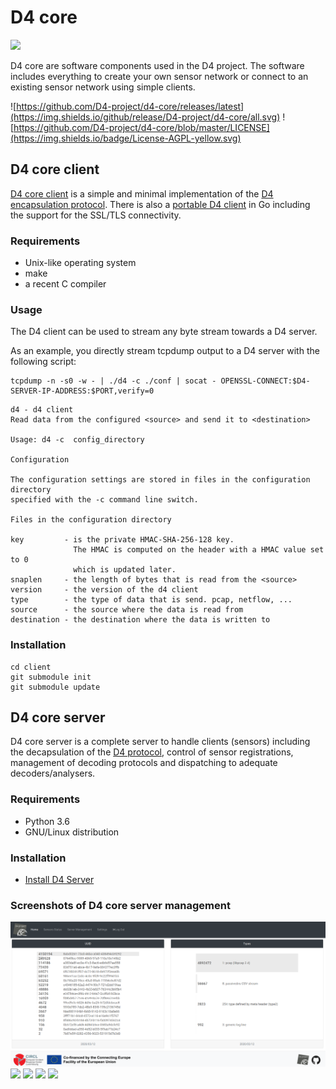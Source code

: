 # D4 core

![](https://www.d4-project.org/assets/images/logo.png)

D4 core are software components used in the D4 project. The software includes everything to create your own sensor network or connect
to an existing sensor network using simple clients.

![https://github.com/D4-project/d4-core/releases/latest](https://img.shields.io/github/release/D4-project/d4-core/all.svg)
![https://github.com/D4-project/d4-core/blob/master/LICENSE](https://img.shields.io/badge/License-AGPL-yellow.svg)

## D4 core client

[D4 core client](https://github.com/D4-project/d4-core/tree/master/client) is a simple and minimal implementation of the [D4 encapsulation protocol](https://github.com/D4-project/architecture/tree/master/format). There is also a [portable D4 client](https://github.com/D4-project/d4-goclient) in Go including the support for the SSL/TLS connectivity.

### Requirements

- Unix-like operating system
- make
- a recent C compiler

### Usage

The D4 client can be used to stream any byte stream towards a D4 server.

As an example, you directly stream tcpdump output to a D4 server with the following
script:

````
tcpdump -n -s0 -w - | ./d4 -c ./conf | socat - OPENSSL-CONNECT:$D4-SERVER-IP-ADDRESS:$PORT,verify=0
````

~~~~
d4 - d4 client
Read data from the configured <source> and send it to <destination>

Usage: d4 -c  config_directory

Configuration

The configuration settings are stored in files in the configuration directory
specified with the -c command line switch.

Files in the configuration directory

key         - is the private HMAC-SHA-256-128 key.
              The HMAC is computed on the header with a HMAC value set to 0
              which is updated later.
snaplen     - the length of bytes that is read from the <source>
version     - the version of the d4 client
type        - the type of data that is send. pcap, netflow, ...
source      - the source where the data is read from
destination - the destination where the data is written to
~~~~

### Installation

~~~~
cd client
git submodule init
git submodule update
~~~~

## D4 core server

D4 core server is a complete server to handle clients (sensors) including the decapsulation of the [D4 protocol](https://github.com/D4-project/architecture/tree/master/format), control of
sensor registrations, management of decoding protocols and dispatching to adequate decoders/analysers.

### Requirements

- Python 3.6
- GNU/Linux distribution

### Installation


- [Install D4 Server](https://github.com/D4-project/d4-core/tree/master/server)

### Screenshots of D4 core server management

![](https://raw.githubusercontent.com/D4-project/d4-core/master/doc/images/main.png)
![](https://raw.githubusercontent.com/D4-project/d4-core/master/doc/images/sensor-mgmt.png)
![](https://raw.githubusercontent.com/D4-project/d4-core/master/doc/images/server-mgmt.png)
![](https://raw.githubusercontent.com/D4-project/d4-core/master/doc/images/analyzer-mgmt.png)
![](https://raw.githubusercontent.com/D4-project/d4-core/master/doc/images/server-mgmt2.png)

